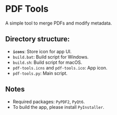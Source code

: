 # PDF Tools
A simple tool to merge PDFs and modify metadata.

## Directory structure:
- **`icons`**: Store icon for app UI.
- `build.bat`: Build script for Windows.
- `build.sh`: Build script for macOS.
- `pdf-tools.icns` and `pdf-tools.ico`: App icon.
- `pdf-tools.py`: Main script.

## Notes
- Required packages: `PyPDF2`, `PyQt6`.
- To build the app, please install `PyInstaller`.
